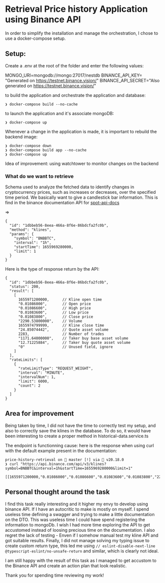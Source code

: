 # Retrieval Price history Application using Binance API

In order to simplify the installation and manage the orchestration, I chose to use a docker-compose setup.

## Setup:

Create a .env at the root of the folder and enter the following values:

MONGO_URI=mongodb://mongo:27017/nestdb
BINANCE_API_KEY= "Generated on https://testnet.binance.vision/"
BINANCE_API_SECRET="Also generated on https://testnet.binance.vision/"

to build the application and orchestrate the application and database:
```
❯ docker-compose build --no-cache
```

to launch the application and it's associate mongoDB:
```
❯ docker-compose up
```

Whenever a change in the application is made, it is important to rebuild the backend image:
```
❯ docker-compose down
❯ docker-compose build app --no-cache
❯ docker-compose up
```

Idea of improvement: using watchtower to monitor changes on the backend

### What do we want to retrieve

Schema used to analyze the fetched data to identify changes in cryptocurrency prices, such as increases or decreases, over the specified time period.
We basically want to give a candlestick bar information.
This is find in the binance documentation API for [spot-api-docs](https://developers.binance.com/docs/binance-spot-api-docs/testnet/websocket-api/market-data-requests#klines)

=>

```
{
  "id": "1dbbeb56-8eea-466a-8f6e-86bdcfa2fc0b",
  "method": "klines",
  "params": {
    "symbol": "BNBBTC",
    "interval": "1h",
    "startTime": 1655969280000,
    "limit": 1
  }
}
```
Here is the type of response return by the API:
```
{
  "id": "1dbbeb56-8eea-466a-8f6e-86bdcfa2fc0b",
  "status": 200,
  "result": [
    [
      1655971200000,      // Kline open time
      "0.01086000",       // Open price
      "0.01086600",       // High price
      "0.01083600",       // Low price
      "0.01083800",       // Close price
      "2290.53800000",    // Volume
      1655974799999,      // Kline close time
      "24.85074442",      // Quote asset volume
      2283,               // Number of trades
      "1171.64000000",    // Taker buy base asset volume
      "12.71225884",      // Taker buy quote asset volume
      "0"                 // Unused field, ignore
    ]
  ],
  "rateLimits": [
    {
      "rateLimitType": "REQUEST_WEIGHT",
      "interval": "MINUTE",
      "intervalNum": 1,
      "limit": 6000,
      "count": 2
    }
  ]
}
```

## Area for improvement

Being taken by time, I did not have the time to correctly test my setup, and also to correctly save the klines in the database.
To do so, it would have been interesting to create a proper method in historical-data.service.ts

The endpoint is functionning cause: here is the response when using curl with the default example present in the documentation:
```
price-history-retrieval on  master [!] via  v20.18.0 
❯ curl "https://api.binance.com/api/v3/klines?symbol=BNBBTC&interval=1h&startTime=1655969280000&limit=1"

[[1655971200000,"0.01086000","0.01086600","0.01083600","0.01083800","2290.53800000",1655974799999,"24.85074442",2283,"1171.64000000","12.71225884","0"]]
```

## Personal thought around the task

I find this task really interesting and it higher my envy to develop using binance API.
If I have an autocritic to make is mostly on myself. I spend useless time defining a swagger and trying to make a little documentation on the DTO. 
This was useless time I could have spend registering the information to mongoDb.
I wish I had more time exploring the API to get accustomed instead of loosing precious time on the documentation.
I also regret the lack of testing - Enven if I somehow manual test my kline API and got suitable results.
Finally, I did not manage solving my typing issue to create custom return type, this led me using `// eslint-disable-next-line @typescript-eslint/no-unsafe-return` and similar, which is clearly not ideal.

I am still happy with the result of this task as I managed to get accustom to the Binance API and create an action plan that look realistic.

Thank you for spending time reviewing my work!